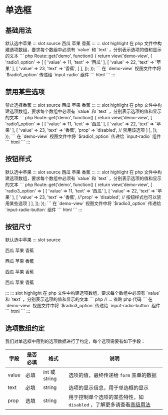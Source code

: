 # 单选框

## 基础用法

<demo-block>
默认选中苹果
::: slot source
<el-radio-group v-model="radio1">
<el-radio :label="11">西瓜</el-radio>
<el-radio :label="22">苹果</el-radio>
<el-radio :label="23">香蕉</el-radio>
</el-radio-group>
:::
::: slot highlight
在 php 文件中构建选项数组，要求每个数组中必须有 `value` 和 `text` ，分别表示选项的值和显示的文本
``` php
Route::get('demo', function() {
    return view('demo-view', [
        'radio1_option' => [
            [
                'value' => 11,
                'text' => '西瓜'
            ],
            [
                'value' => 22,
                'text'  => '苹果'
            ],
            [
                'value' => 23,
                'text'  => '香蕉',
            ]
        ],
    ]);
});
```
在 `demo-view` 视图文件中将 `$radio1_option` 传递给 `input-radio` 组件
``` html
<x-input-radio name="radio1" :options="$radio1_option" :value="22" ></x-input-radio>
```
:::
</demo-block>

## 禁用某些选项

<demo-block>
禁止选择香蕉
::: slot source
<el-radio-group v-model="radio2">
<el-radio :label="11">西瓜</el-radio>
<el-radio :label="22">苹果</el-radio>
<el-radio :label="23" disabled>香蕉</el-radio>
</el-radio-group>
:::
::: slot highlight
在 php 文件中构建选项数组，要求每个数组中必须有 `value` 和 `text` ，分别表示选项的值和显示的文本
``` php
Route::get('demo', function() {
    return view('demo-view', [
        'radio1_option' => [
            [
                'value' => 11,
                'text' => '西瓜'
            ],
            [
                'value' => 22,
                'text'  => '苹果'
            ],
            [
                'value' => 23,
                'text'  => '香蕉',
                'prop'  => 'disabled', // 禁用该选项
            ]
        ],
    ]);
});
```
在 `demo-view` 视图文件中将 `$radio1_option` 传递给 `input-radio` 组件
``` html
<x-input-radio name="radio1" :options="$radio1_option" :value="22" ></x-input-radio>
```
:::
</demo-block>

## 按钮样式

<demo-block>
默认选中苹果
::: slot source
<el-radio-group v-model="radio3">
<el-radio-button :label="11">西瓜</el-radio-button>
<el-radio-button :label="22">苹果</el-radio-button>
<el-radio-button :label="23">香蕉</el-radio-button>
</el-radio-group>
:::
::: slot highlight
在 php 文件中构建选项数组，要求每个数组中必须有 `value` 和 `text` ，分别表示选项的值和显示的文本
``` php
Route::get('demo', function() {
    return view('demo-view', [
        'radio3_option' => [
            [
                'value' => 11,
                'text' => '西瓜'
            ],
            [
                'value' => 22,
                'text'  => '苹果'
            ],
            [
                'value' => 23,
                'text'  => '香蕉',
                //'prop'  => 'disabled', // 按钮样式也可以禁用某些选项
            ]
        ],
    ]);
});
```
在 `demo-view` 视图文件中将 `$radio3_option` 传递给 `input-radio-button` 组件
``` html
<x-input-radio-button name="radio1" :options="$radio3_option" :value="22" ></x-input-radio-button>
```
:::
</demo-block>

## 按钮尺寸

<demo-block>
默认选中苹果
::: slot source
<p>
<el-radio-group v-model="radio3">
<el-radio-button :label="11">西瓜</el-radio-button>
<el-radio-button :label="22">苹果</el-radio-button>
<el-radio-button :label="23">香蕉</el-radio-button>
</el-radio-group>
</p>
<p>
<el-radio-group v-model="radio3" size="medium">
<el-radio-button :label="11">西瓜</el-radio-button>
<el-radio-button :label="22">苹果</el-radio-button>
<el-radio-button :label="23">香蕉</el-radio-button>
</el-radio-group>
</p>
<p>
<el-radio-group v-model="radio3" size="small">
<el-radio-button :label="11">西瓜</el-radio-button>
<el-radio-button :label="22">苹果</el-radio-button>
<el-radio-button :label="23">香蕉</el-radio-button>
</el-radio-group>
</p>
<p>
<el-radio-group v-model="radio3" size="mini">
<el-radio-button :label="11">西瓜</el-radio-button>
<el-radio-button :label="22">苹果</el-radio-button>
<el-radio-button :label="23">香蕉</el-radio-button>
</el-radio-group>
</p>
:::
::: slot highlight
在 php 文件中构建选项数组，要求每个数组中必须有 `value` 和 `text` ，分别表示选项的值和显示的文本
``` php
 // ... 省略 php 代码
```
在 `demo-view` 视图文件中将 `$radio3_option` 传递给 `input-radio-button` 组件
``` html
<x-input-radio-button name="radio1" :options="$radio3_option" :value="22" ></x-input-radio-button>
<x-input-radio-button name="radio1" :options="$radio3_option" :value="22" size="medium"></x-input-radio-button>
<x-input-radio-button name="radio1" :options="$radio3_option" :value="22" size="small" ></x-input-radio-button>
<x-input-radio-button name="radio1" :options="$radio3_option" :value="22" size="mini" ></x-input-radio-button>
```
:::
</demo-block>

## 选项数组约定

我们对单选框中用到的选项数据进行了约定，每个选项需要有如下字段：

| 字段 | 是否必填 | 格式 | 说明|
|----|----|----|---|
| value | 必填| int 或 string | 选项的值，最终传递给 `form` 表单的数据 |
| text | 必填|string | 选项的显示信息，用于单选框的显示 |
| prop | 选填 | string | 用于控制单个选项的某些特性，如 `disabled` ，了解更多请查看[高级用法](/advanced/radio.html) |

<script>
export default {
    data(){
        return {
            radio1:22,
            radio2:22,
            radio3:22,
        };
    }
};
</script>